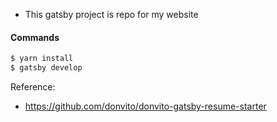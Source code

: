 

- This gatsby project is repo for my website

#### Commands

```sh
$ yarn install
$ gatsby develop
```

Reference:
- https://github.com/donvito/donvito-gatsby-resume-starter